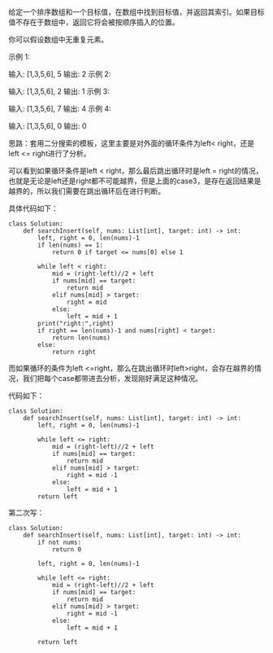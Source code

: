 给定一个排序数组和一个目标值，在数组中找到目标值，并返回其索引。如果目标值不存在于数组中，返回它将会被按顺序插入的位置。

你可以假设数组中无重复元素。

示例 1:

输入: [1,3,5,6], 5
输出: 2
示例 2:

输入: [1,3,5,6], 2
输出: 1
示例 3:

输入: [1,3,5,6], 7
输出: 4
示例 4:

输入: [1,3,5,6], 0
输出: 0

思路：套用二分搜索的模板，这里主要是对外面的循环条件为left< right，还是left <= right进行了分析。

可以看到如果循环条件是left < right，那么最后跳出循环时是left = right的情况，也就是无论是left还是right都不可能越界，但是上面的case3，是存在返回结果是越界的，所以我们需要在跳出循环后在进行判断。

具体代码如下：
```
class Solution:
    def searchInsert(self, nums: List[int], target: int) -> int:
        left, right = 0, len(nums)-1
        if len(nums) == 1:
            return 0 if target <= nums[0] else 1

        while left < right:
            mid = (right-left)//2 + left
            if nums[mid] == target:
                return mid
            elif nums[mid] > target:
                right = mid 
            else:
                left = mid + 1
        print("right:",right)
        if right == len(nums)-1 and nums[right] < target:
            return len(nums)
        else:
            return right

```


而如果循环的条件为left <=right，那么在跳出循环时left>right，会存在越界的情况，我们把每个case都带进去分析，发现刚好满足这种情况。

代码如下：
```
class Solution:
    def searchInsert(self, nums: List[int], target: int) -> int:
        left, right = 0, len(nums)-1

        while left <= right:
            mid = (right-left)//2 + left 
            if nums[mid] == target:
                return mid
            elif nums[mid] > target:
                right = mid -1
            else:
                left = mid + 1
        return left
```



第二次写：

```
class Solution:
    def searchInsert(self, nums: List[int], target: int) -> int:
        if not nums:
            return 0

        left, right = 0, len(nums)-1

        while left <= right:
            mid = (right-left)//2 + left
            if nums[mid] == target:
                return mid
            elif nums[mid] > target:
                right = mid -1
            else:
                left = mid + 1
        
        return left

```
